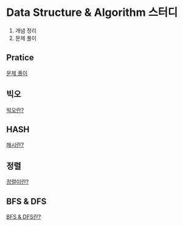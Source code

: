 # Data Structure & Algorithm 스터디

1. 개념 정리
1. 문제 풀이

## Pratice

[문제 풀이](./practice)

## 빅오
  
[빅오란?](./big-o/big-o.md)

## HASH

[해시란?](./hash/hash.md)

## 정렬

[정렬이란?](./sort/sort.md)

## BFS & DFS

[BFS & DFS란?](./BFS&DFS/BFS&DFS.md)
